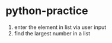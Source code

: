 # python-practice

1. enter the element in list via user input
2. find the largest number in a list
